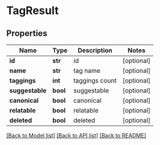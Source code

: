 # TagResult

## Properties
Name | Type | Description | Notes
------------ | ------------- | ------------- | -------------
**id** | **str** | id | [optional] 
**name** | **str** | tag name | [optional] 
**taggings** | **int** | taggings count | [optional] 
**suggestable** | **bool** | suggestable | [optional] 
**canonical** | **bool** | canonical | [optional] 
**relatable** | **bool** | relatable | [optional] 
**deleted** | **bool** | deleted | [optional] 

[[Back to Model list]](../README.md#documentation-for-models) [[Back to API list]](../README.md#documentation-for-api-endpoints) [[Back to README]](../README.md)


